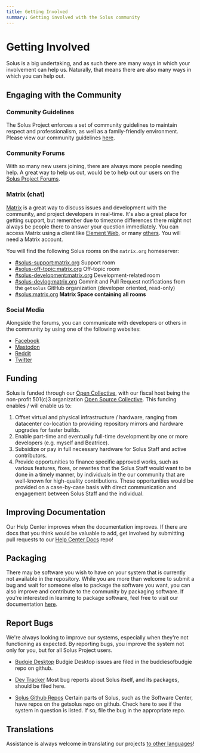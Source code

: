 ```yaml
---
title: Getting Involved
summary: Getting involved with the Solus community
---
```


# Getting Involved

Solus is a big undertaking, and as such there are many ways in which your involvement can help us. Naturally, that means there are also many ways in which you can help out.

## Engaging with the Community

### Community Guidelines

The Solus Project enforces a set of community guidelines to maintain respect and professionalism, as well as a family-friendly environment. Please view our community guidelines [here](/docs/user/contributing/community-guidelines).

### Community Forums

With so many new users joining, there are always more people needing help. A great way to help us out, would be to help out our users on the [Solus Project Forums](https://discuss.getsol.us).

### Matrix (chat)

[Matrix](<https:/.wikipedia.org/wiki/Matrix_(protocol)>) is a great way to discuss issues and development with the community, and project developers in real-time. It's also a great place for getting support, but remember due
to timezone differences there might not always be people there to answer your question immediately. You can access Matrix using a client like [Element Web](https://app.element.io/), or many [others](https://matrix.org/clients/). You will need a Matrix account.

You will find the following Solus rooms on the `matrix.org` homeserver:

- [#solus-support:matrix.org](https://matrix.to/#/#solus-support:matrix.org) Support room
- [#solus-off-topic:matrix.org](https://matrix.to/#/#solus-off-topic:matrix.org) Off-topic room
- [#solus-development:matrix.org](https://matrix.to/#/#solus-development:matrix.org) Development-related room
- [#solus-devlog:matrix.org](https://matrix.to/#/#solus-devlog:matrix.org) Commit and Pull Request notifications from the `getsolus` GitHub organization (developer oriented, read-only)
- [#solus:matrix.org](https://matrix.to/#/#solus:matrix.org) **Matrix Space containing all rooms**

### Social Media

Alongside the forums, you can communicate with developers or others in the community by using one of the following websites:

- [Facebook](https://www.facebook.com/get.solus)
- [Mastodon](https://fosstodon.org/@Solus)
- [Reddit](https://www.reddit.com/r/SolusProject/)
- [Twitter](https://twitter.com/solusproject)

## Funding

Solus is funded through our [Open Collective](https://opencollective.com/getsolus), with our fiscal host being the non-profit 501(c)3 organization [Open Source Collective](https://www.oscollective.org/). This funding enables / will enable us to:

1. Offset virtual and physical infrastructure / hardware, ranging from datacenter co-location to providing repository mirrors and hardware upgrades for faster builds.
2. Enable part-time and eventually full-time development by one or more developers (e.g. myself and Beatrice).
3. Subsidize or pay in full necessary hardware for Solus Staff and active contributors.
4. Provide opportunities to finance specific approved works, such as various features, fixes, or rewrites that the Solus Staff would want to be done in a timely manner, by individuals in the our community that are well-known for high-quality contributions. These opportunities would be provided on a case-by-case basis with direct communication and engagement between Solus Staff and the individual.

## Improving Documentation

Our Help Center improves when the documentation improves. If there are docs that you think would be valuable to add, get involved by submitting pull requests to our [Help Center Docs](https://github.com/getsolus/help-center-docs) repo!

## Packaging

There may be software you wish to have on your system that is currently not available in the repository. While you are more than welcome to submit a bug and wait for someone else to package the software you want, you can also improve
and contribute to the community by packaging software. If you're interested in learning to package software, feel free to visit our documentation [here](/docs/packaging/).

## Report Bugs

We're always looking to improve our systems, especially when they're not functioning as expected. By reporting bugs, you improve the system not only for you, but for all Solus Project users.

- [Budgie Desktop](https://github.com/buddiesofbudgie/budgie-desktop/issues)
  Budgie Desktop issues are filed in the buddiesofbudgie repo on github.

- [Dev Tracker](https://dev.getsol.us)
  Most bug reports about Solus itself, and its packages, should be filed here.

- [Solus Github Repos](https://github.com/getsolus)
  Certain parts of Solus, such as the Software Center, have repos on the getsolus repo on github. Check here to see if the system in question is listed. If so, file the bug in the appropriate repo.

## Translations

Assistance is always welcome in translating our projects [to other languages](https://translate.getsol.us)!
